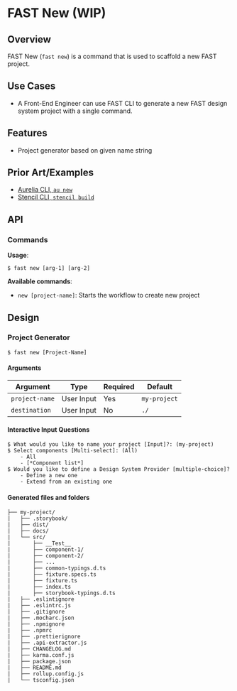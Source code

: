 # FAST New (WIP)

## Overview
FAST New (`fast new`) is a command that is used to scaffold a new FAST project.

## Use Cases
- A Front-End Engineer can use FAST CLI to generate a new FAST design system project with a single command.

## Features
- Project generator based on given name string

## Prior Art/Examples
- [Aurelia CLI, `au new`](https://aurelia.io/docs/cli/basics/)
- [Stencil CLI, `stencil build`](https://stenciljs.com/docs/cli)

## API

### Commands

**Usage**:
```
$ fast new [arg-1] [arg-2]
 ```
 
**Available commands**:
- `new [project-name]`: Starts the workflow to create new project

## Design

### Project Generator
```
$ fast new [Project-Name]
```

#### Arguments
| Argument         | Type              | Required | Default        |
|------------------|-------------------|----------|----------------|
|`project-name`    | User Input        | Yes      | `my-project` |
|`destination`     | User Input        | No       | `./`           |

#### Interactive Input Questions

```
$ What would you like to name your project [Input]?: (my-project)
$ Select components [Multi-select]: (All)
    - All
    - [*Component list*]
$ Would you like to define a Design System Provider [multiple-choice]?
    - Define a new one
    - Extend from an existing one
```

#### Generated files and folders
```
├── my-project/
|   ├── .storybook/
|   ├── dist/
|   ├── docs/
|   └── src/
|       ├── __Test__
|       ├── component-1/
|       ├── component-2/
|       ├── ...
|       ├── common-typings.d.ts
|       ├── fixture.specs.ts
|       ├── fixture.ts
|       ├── index.ts
|       ├── storybook-typings.d.ts
|   ├── .eslintignore
|   ├── .eslintrc.js
|   ├── .gitignore
|   ├── .mocharc.json
|   ├── .npmignore
|   ├── .npmrc
|   ├── .prettierignore
|   ├── .api-extractor.js
|   ├── CHANGELOG.md
|   ├── karma.conf.js
|   ├── package.json
|   ├── README.md
|   ├── rollup.config.js
|   └── tsconfig.json
```